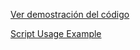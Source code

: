 [Ver demostración del código](https://youtu.be/R2EQa-REccE)

[Script Usage Example ](https://youtu.be/R2EQa-REccE)
